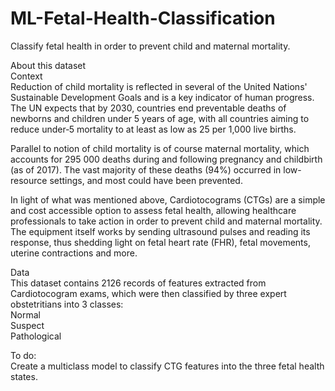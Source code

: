 # ML-Fetal-Health-Classification

Classify fetal health in order to prevent child and maternal mortality.

About this dataset  
Context   
Reduction of child mortality is reflected in several of the United Nations' Sustainable Development Goals and is a key indicator of human progress.
The UN expects that by 2030, countries end preventable deaths of newborns and children under 5 years of age, with all countries aiming to reduce under‑5 mortality to at least as low as 25 per 1,000 live births.   

Parallel to notion of child mortality is of course maternal mortality, which accounts for 295 000 deaths during and following pregnancy and childbirth (as of 2017). The vast majority of these deaths (94%) occurred in low-resource settings, and most could have been prevented.   

In light of what was mentioned above, Cardiotocograms (CTGs) are a simple and cost accessible option to assess fetal health, allowing healthcare professionals to take action in order to prevent child and maternal mortality. The equipment itself works by sending ultrasound pulses and reading its response, thus shedding light on fetal heart rate (FHR), fetal movements, uterine contractions and more.   

Data    
This dataset contains 2126 records of features extracted from Cardiotocogram exams, which were then classified by three expert obstetritians into 3 classes:    
Normal    
Suspect   
Pathological    

To do:     
Create a multiclass model to classify CTG features into the three fetal health states.
